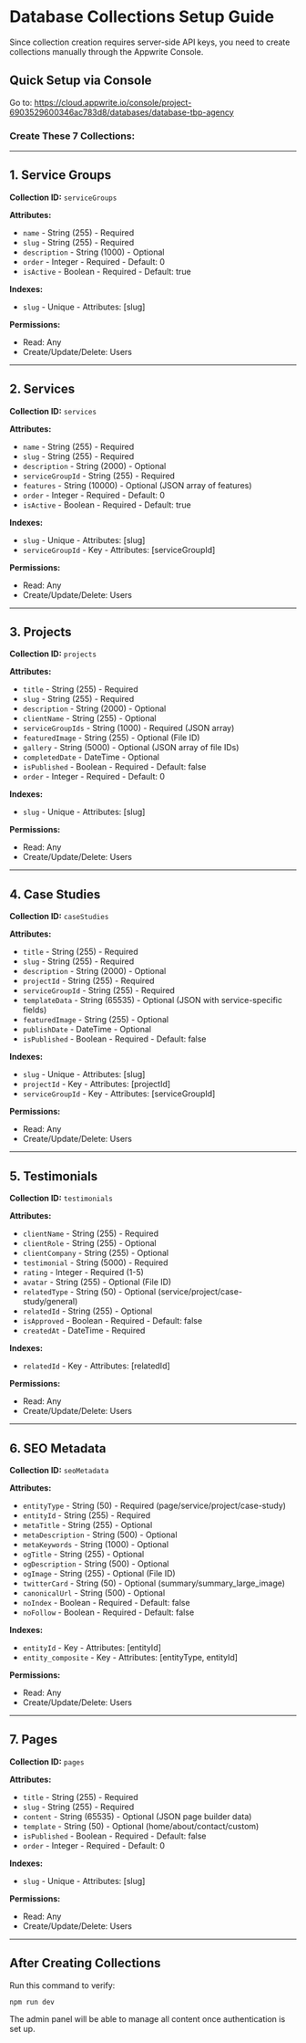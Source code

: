 # Database Collections Setup Guide

Since collection creation requires server-side API keys, you need to create collections manually through the Appwrite Console.

## Quick Setup via Console

Go to: https://cloud.appwrite.io/console/project-6903529600346ac783d8/databases/database-tbp-agency

### Create These 7 Collections:

---

## 1. Service Groups
**Collection ID:** `serviceGroups`

**Attributes:**
- `name` - String (255) - Required
- `slug` - String (255) - Required
- `description` - String (1000) - Optional
- `order` - Integer - Required - Default: 0
- `isActive` - Boolean - Required - Default: true

**Indexes:**
- `slug` - Unique - Attributes: [slug]

**Permissions:**
- Read: Any
- Create/Update/Delete: Users

---

## 2. Services
**Collection ID:** `services`

**Attributes:**
- `name` - String (255) - Required
- `slug` - String (255) - Required
- `description` - String (2000) - Optional
- `serviceGroupId` - String (255) - Required
- `features` - String (10000) - Optional (JSON array of features)
- `order` - Integer - Required - Default: 0
- `isActive` - Boolean - Required - Default: true

**Indexes:**
- `slug` - Unique - Attributes: [slug]
- `serviceGroupId` - Key - Attributes: [serviceGroupId]

**Permissions:**
- Read: Any
- Create/Update/Delete: Users

---

## 3. Projects
**Collection ID:** `projects`

**Attributes:**
- `title` - String (255) - Required
- `slug` - String (255) - Required
- `description` - String (2000) - Optional
- `clientName` - String (255) - Optional
- `serviceGroupIds` - String (1000) - Required (JSON array)
- `featuredImage` - String (255) - Optional (File ID)
- `gallery` - String (5000) - Optional (JSON array of file IDs)
- `completedDate` - DateTime - Optional
- `isPublished` - Boolean - Required - Default: false
- `order` - Integer - Required - Default: 0

**Indexes:**
- `slug` - Unique - Attributes: [slug]

**Permissions:**
- Read: Any
- Create/Update/Delete: Users

---

## 4. Case Studies
**Collection ID:** `caseStudies`

**Attributes:**
- `title` - String (255) - Required
- `slug` - String (255) - Required
- `description` - String (2000) - Optional
- `projectId` - String (255) - Required
- `serviceGroupId` - String (255) - Required
- `templateData` - String (65535) - Optional (JSON with service-specific fields)
- `featuredImage` - String (255) - Optional
- `publishDate` - DateTime - Optional
- `isPublished` - Boolean - Required - Default: false

**Indexes:**
- `slug` - Unique - Attributes: [slug]
- `projectId` - Key - Attributes: [projectId]
- `serviceGroupId` - Key - Attributes: [serviceGroupId]

**Permissions:**
- Read: Any
- Create/Update/Delete: Users

---

## 5. Testimonials
**Collection ID:** `testimonials`

**Attributes:**
- `clientName` - String (255) - Required
- `clientRole` - String (255) - Optional
- `clientCompany` - String (255) - Optional
- `testimonial` - String (5000) - Required
- `rating` - Integer - Required (1-5)
- `avatar` - String (255) - Optional (File ID)
- `relatedType` - String (50) - Optional (service/project/case-study/general)
- `relatedId` - String (255) - Optional
- `isApproved` - Boolean - Required - Default: false
- `createdAt` - DateTime - Required

**Indexes:**
- `relatedId` - Key - Attributes: [relatedId]

**Permissions:**
- Read: Any
- Create/Update/Delete: Users

---

## 6. SEO Metadata
**Collection ID:** `seoMetadata`

**Attributes:**
- `entityType` - String (50) - Required (page/service/project/case-study)
- `entityId` - String (255) - Required
- `metaTitle` - String (255) - Optional
- `metaDescription` - String (500) - Optional
- `metaKeywords` - String (1000) - Optional
- `ogTitle` - String (255) - Optional
- `ogDescription` - String (500) - Optional
- `ogImage` - String (255) - Optional (File ID)
- `twitterCard` - String (50) - Optional (summary/summary_large_image)
- `canonicalUrl` - String (500) - Optional
- `noIndex` - Boolean - Required - Default: false
- `noFollow` - Boolean - Required - Default: false

**Indexes:**
- `entityId` - Key - Attributes: [entityId]
- `entity_composite` - Key - Attributes: [entityType, entityId]

**Permissions:**
- Read: Any
- Create/Update/Delete: Users

---

## 7. Pages
**Collection ID:** `pages`

**Attributes:**
- `title` - String (255) - Required
- `slug` - String (255) - Required
- `content` - String (65535) - Optional (JSON page builder data)
- `template` - String (50) - Optional (home/about/contact/custom)
- `isPublished` - Boolean - Required - Default: false
- `order` - Integer - Required - Default: 0

**Indexes:**
- `slug` - Unique - Attributes: [slug]

**Permissions:**
- Read: Any
- Create/Update/Delete: Users

---

## After Creating Collections

Run this command to verify:
```bash
npm run dev
```

The admin panel will be able to manage all content once authentication is set up.
